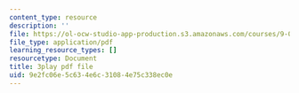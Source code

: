 ```yaml
---
content_type: resource
description: ''
file: https://ol-ocw-studio-app-production.s3.amazonaws.com/courses/9-00-introduction-to-psychology-fall-2004/9e2fc06e5c634e6c31084e75c338ec0e_10499.pdf
file_type: application/pdf
learning_resource_types: []
resourcetype: Document
title: 3play pdf file
uid: 9e2fc06e-5c63-4e6c-3108-4e75c338ec0e
---
```

